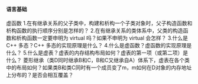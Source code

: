 #### 语言基础   
虚函数 
1.在有继承关系的父子类中，构建和析构一个子类对象时，父子构造函数和析构函数的执行顺序分别是怎样的？ 
2.在有继承关系的类体系中，父类的构造函数和析构函数一定要申明为 virtual 吗？如果不申明为 virtual 会怎样？
3.什么是 C++ 多态？C++ 多态的实现原理是什么？
4.什么是虚函数？虚函数的实现原理是什么？
5.什么是虚表？虚表的内存结构布局如何？虚表的第一项（或第二项）是什么？
菱形继承（类D同时继承B和C，B和C又继承自A）体系下，虚表在各个类中的布局如何？如果类B和类C同时有一个成员变了m，m如何在D对象的内存地址上分布的？是否会相互覆盖？

